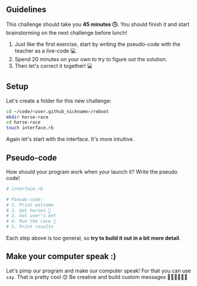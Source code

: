 ## Guidelines

This challenge should take you **45 minutes 🕒**. You should finish it and start brainstorming on the next challenge before lunch!

1. Just like the first exercise, start by writing the pseudo-code with the teacher as a live-code 💻.
2. Spend 20 minutes on your own to try to figure out the solution.
3. Then let's correct it together! 💻

## Setup

Let's create a folder for this new challenge:

```bash
cd ~/code/<user.github_nickname>/reboot
mkdir horse-race
cd horse-race
touch interface.rb
```

Again let's start with the interface. It's more intuitive.

## Pseudo-code

How should your program work when your launch it? Write the pseudo code!


```ruby
# interface.rb

# Pseudo-code:
# 1. Print welcome
# 2. Get horses 🐴
# 3. Get user's bet
# 4. Run the race 🐴
# 5. Print results
```

Each step above is too general, so **try to build it out in a bit more detail**.


## Make your computer speak :)

Let's pimp our program and make our computer speak! For that you can use `say`. That is pretty cool 😊 Be creative and build custom messages 🐴🐴🐴🐴🐴🐴
